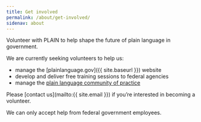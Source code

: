 ```yaml
---
title: Get involved
permalink: /about/get-involved/
sidenav: about
---
```


Volunteer with PLAIN to help shape the future of plain language in government.

We are currently seeking volunteers to help us:

- manage the [plainlanguage.gov]({{ site.baseurl }}) website
- develop and deliver free training sessions to federal agencies
- manage the [plain language community of practice](https://www.digitalgov.gov/communities/plain-language/)

Please [contact us](mailto:{{ site.email }}) if you’re interested in becoming a volunteer.

We can only accept help from federal government employees.

